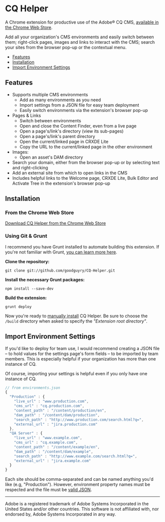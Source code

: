CQ Helper
========
A Chrome extension for productive use of the Adobe® CQ CMS, [available in the Chrome Web Store](https://chrome.google.com/webstore/detail/cq-helper/naemekoogddiemkfhjjhaidalehodjcp).

Add all your organization's CMS environments and easily switch between them; right-click pages, images and links to interact with the CMS; search your sites from the browser pop-up or the contextual menu.

- [Features](#features)
- [Installation](#installation)
- [Import Environment Settings](#import-environment-settings)

## Features

- Supports multiple CMS environments
    - Add as many environments as you need
    - Import settings from a JSON file for easy team deployment
    - Easily switch environments via the extension's browser pop-up
- Pages & Links
    - Switch between environments
    - Open and close the Content Finder, even from a live page
    - Open a page's/link's directory (view its sub-pages)
    - Open a page's/link's parent directory
    - Open the current/linked page in CRXDE Lite
    - Copy the URL to the current/linked page in the other environment
- Images:
    - Open an asset's DAM directory
- Search your domain, either from the browser pop-up or by selecting text and right-clicking
- Add an external site from which to open links in the CMS
- Includes helpful links to the Welcome page, CRXDE Lite, Bulk Editor and Activate Tree in the extension's browser pop-up

## Installation

### From the Chrome Web Store

[Download CQ Helper from the Chrome Web Store](https://chrome.google.com/webstore/detail/cq-helper/naemekoogddiemkfhjjhaidalehodjcp)

### Using Git & Grunt

I recommend you have Grunt installed to automate building this extension. If you're not familiar with Grunt, [you can learn more here](http://gruntjs.com/getting-started).

**Clone the repository:**

```command-line
git clone git://github.com/goodguyry/CQ-Helper.git
```

**Install the necessary Grunt packages:**

```command-line
npm install --save-dev
```

**Build the extension:**

```command-line
grunt deploy
```

Now you're ready to [manually install](http://developer.chrome.com/extensions/packaging.html) CQ Helper. Be sure to choose the ```/build``` directory when asked to specify the _"Extension root directory"_.

## Import Environment Settings

If you'd like to deploy for team use, I would recommend creating a JSON file &ndash; to hold values for the settings page's form fields &ndash; to be imported by team members. This is especially helpful if your organization has more than one instance of CQ.

Of course, importing your settings is helpful even if you only have one instance of CQ.

```javascript
// from environments.json
{
  "Production" : {
    "live_url" : "www.production.com",
    "cms_url" : "cq.production.com",
    "content_path" : "/content/production/en",
    "dam_path" : "/content/dam/production",
    "search_path" : "http://www.production.com/search.html?q=",
    "external_url" : "jira.production.com"
  },
  "QA Server" : {
    "live_url" : "www.example.com",
    "cms_url" : "cq.example.com",
    "content_path" : "/content/example/en",
    "dam_path" : "/content/dam/example",
    "search_path" : "http://www.example.com/search.html?q=",
    "external_url" : "jira.example.com"
  }
}
```

Each site should be comma-separated and can be named anything you'd like (e.g, "Production"). However, environment property names must be respected and the file must be [valid JSON](http://jsonlint.com).

---

Adobe is a registered trademark of Adobe Systems Incorporated in the United States and/or other countries. This software is not affiliated with, nor endorsed by, Adobe Systems Incorporated in any way.
